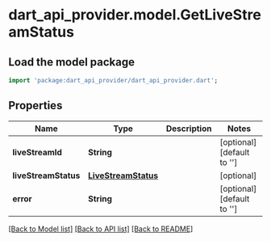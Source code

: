 # dart_api_provider.model.GetLiveStreamStatus

## Load the model package
```dart
import 'package:dart_api_provider/dart_api_provider.dart';
```

## Properties
Name | Type | Description | Notes
------------ | ------------- | ------------- | -------------
**liveStreamId** | **String** |  | [optional] [default to '']
**liveStreamStatus** | [**LiveStreamStatus**](LiveStreamStatus.md) |  | [optional] 
**error** | **String** |  | [optional] [default to '']

[[Back to Model list]](../README.md#documentation-for-models) [[Back to API list]](../README.md#documentation-for-api-endpoints) [[Back to README]](../README.md)


